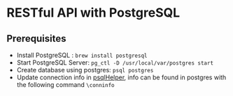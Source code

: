 # RESTful API with PostgreSQL
## Prerequisites 
* Install PostgreSQL : `brew install postgresql`
* Start PostgreSQL Server: `pg_ctl -D /usr/local/var/postgres start`
* Create database using postgres: `psql postgres`
* Update connection info in [psqlHelper](https://github.com/user/repo/blob/branch/other_file.md), info can be found in postgres with the following command `\conninfo`
